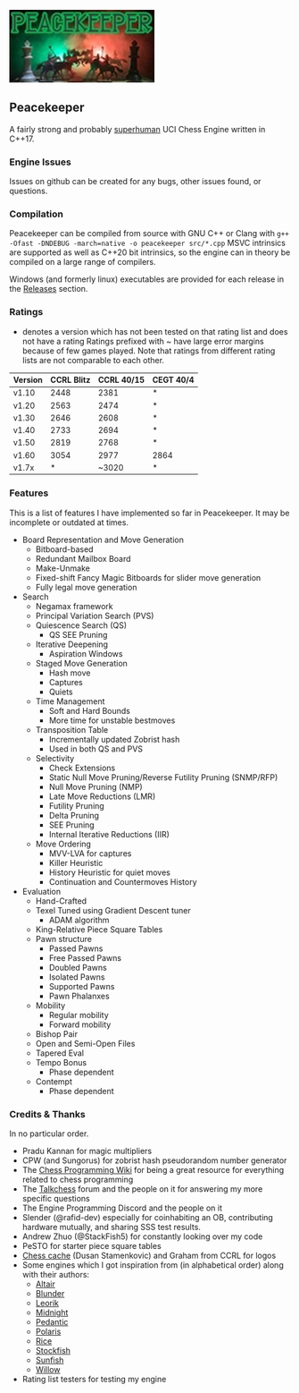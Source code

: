 ![Logo](peacekeeper-large.jpg)

## Peacekeeper

A fairly strong and probably [superhuman](https://dokumen.tips/documents/the-level-of-play-in-ccrl-and-fide-rating-vs-fidepdfthe-level-of-play-in-ccrl-and.html) UCI Chess Engine written in C++17.

### Engine Issues

Issues on github can be created for any bugs, other issues found, or questions.

### Compilation

Peacekeeper can be compiled from source with GNU C++ or Clang with `g++ -Ofast -DNDEBUG -march=native -o peacekeeper src/*.cpp`
MSVC intrinsics are supported as well as C++20 bit intrinsics, so the engine can in theory be compiled on a large range of compilers.

Windows (and formerly linux) executables are provided for each release in the [Releases](https://github.com/Sazgr/peacekeeper/releases) section.

### Ratings

* denotes a version which has not been tested on that rating list and does not have a rating
Ratings prefixed with ~ have large error margins because of few games played.
Note that ratings from different rating lists are not comparable to each other.

Version | CCRL Blitz | CCRL 40/15 | CEGT 40/4 
--------|------------|------------|----------
v1.10   | 2448       | 2381       | *
v1.20   | 2563       | 2474       | *
v1.30   | 2646       | 2608       | *
v1.40   | 2733       | 2694       | *
v1.50   | 2819       | 2768       | *
v1.60   | 3054       | 2977       | 2864
v1.7x   | *          | ~3020      | *

### Features

This is a list of features I have implemented so far in Peacekeeper. It may be incomplete or outdated at times.

- Board Representation and Move Generation
    - Bitboard-based
    - Redundant Mailbox Board
    - Make-Unmake
    - Fixed-shift Fancy Magic Bitboards for slider move generation
    - Fully legal move generation
- Search
    - Negamax framework
    - Principal Variation Search (PVS)
    - Quiescence Search (QS)
        - QS SEE Pruning
    - Iterative Deepening
        - Aspiration Windows
    - Staged Move Generation
        - Hash move
        - Captures
        - Quiets
    - Time Management
        - Soft and Hard Bounds
        - More time for unstable bestmoves
    - Transposition Table
        - Incrementally updated Zobrist hash
        - Used in both QS and PVS
    - Selectivity
        - Check Extensions
        - Static Null Move Pruning/Reverse Futility Pruning (SNMP/RFP)
        - Null Move Pruning (NMP)
        - Late Move Reductions (LMR)
        - Futility Pruning
        - Delta Pruning
        - SEE Pruning
        - Internal Iterative Reductions (IIR)
    - Move Ordering
        - MVV-LVA for captures
        - Killer Heuristic
        - History Heuristic for quiet moves
        - Continuation and Countermoves History
- Evaluation
    - Hand-Crafted
    - Texel Tuned using Gradient Descent tuner
        - ADAM algorithm
    - King-Relative Piece Square Tables
    - Pawn structure
        - Passed Pawns
        - Free Passed Pawns
        - Doubled Pawns
        - Isolated Pawns
        - Supported Pawns
        - Pawn Phalanxes
    - Mobility
        - Regular mobility
        - Forward mobility
    - Bishop Pair
    - Open and Semi-Open Files
    - Tapered Eval
    - Tempo Bonus
        - Phase dependent
    - Contempt
        - Phase dependent

### Credits & Thanks
In no particular order.

- Pradu Kannan for magic multipliers
- CPW (and Sungorus) for zobrist hash pseudorandom number generator
- The [Chess Programming Wiki](https://www.chessprogramming.org) for being a great resource for everything related to chess programming
- The [Talkchess](https://talkchess.com) forum and the people on it for answering my more specific questions
- The Engine Programming Discord and the people on it
- Slender (@rafid-dev) especially for coinhabiting an OB, contributing hardware mutually, and sharing SSS test results.
- Andrew Zhuo (@StackFish5) for constantly looking over my code
- PeSTO for starter piece square tables
- [Chess cache](https://www.chesscache.com/ChessEngines.html) (Dusan Stamenkovic) and Graham from CCRL for logos
- Some engines which I got inspiration from (in alphabetical order) along with their authors:
    - [Altair](https://github.com/Alex2262/AltairChessEngine)
    - [Blunder](https://github.com/algerbrex/blunder)
    - [Leorik](https://github.com/lithander/Leorik)
    - [Midnight](https://github.com/archishou/MidnightChessEngine)
    - [Pedantic](https://github.com/JoAnnP38/Pedantic)
    - [Polaris](https://github.com/Ciekce/Polaris)
    - [Rice](https://github.com/rafid-dev/rice)
    - [Stockfish](https://github.com/official-stockfish/Stockfish)
    - [Sunfish](https://github.com/thomasahle/sunfish)
    - [Willow](https://github.com/Adam-Kulju/Willow)
- Rating list testers for testing my engine

